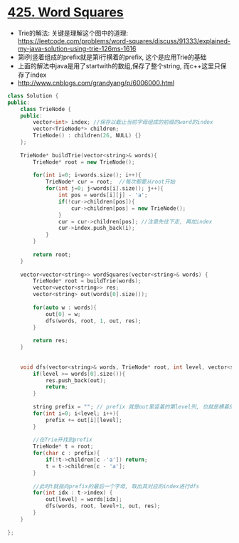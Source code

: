 # [425. Word Squares](https://leetcode.com/problems/word-squares/)
* Trie的解法: 关键是理解这个图中的道理: https://leetcode.com/problems/word-squares/discuss/91333/explained-my-java-solution-using-trie-126ms-1616
* 第i列竖着组成的prefix就是第i行横着的prefix, 这个是应用Trie的基础
* 上面的解法中java是用了startwith的数组,保存了整个string, 而c++这里只保存了index
* http://www.cnblogs.com/grandyang/p/6006000.html

```c++
class Solution {
public:
    class TrieNode {
    public:
        vector<int> index; //保存以截止当前字母组成的前缀的word的index
        vector<TrieNode*> children;
        TrieNode() : children(26, NULL) {}
    };
    
    TrieNode* buildTrie(vector<string>& words){
        TrieNode* root = new TrieNode();
        
        for(int i=0; i<words.size(); i++){
            TrieNode* cur = root;  //每次都要从root开始
            for(int j=0; j<words[i].size(); j++){
                int pos = words[i][j] - 'a';
                if(!cur->children[pos]){
                    cur->children[pos] = new TrieNode();
                }
                cur = cur->children[pos]; //注意先往下走, 再加index
                cur->index.push_back(i);               
            }
        }
        
        return root;
    }
    
    vector<vector<string>> wordSquares(vector<string>& words) {
        TrieNode* root = buildTrie(words);
        vector<vector<string>> res;
        vector<string> out(words[0].size());
        
        for(auto w : words){
            out[0] = w;
            dfs(words, root, 1, out, res);
        }
        
        return res;
    }
    
    
    void dfs(vector<string>& words, TrieNode* root, int level, vector<string>& out, vector<vector<string>>& res){
        if(level >= words[0].size()){
            res.push_back(out);
            return;
        }
        
        string prefix = ""; // prefix 就是out里竖着的第level列, 也就是横着的下一个单词的开头
        for(int i=0; i<level; i++){
            prefix += out[i][level];
        }
        
        //在Trie开找到prefix
        TrieNode* t = root;
        for(char c : prefix){
            if(!t->children[c -'a']) return;
            t = t->children[c - 'a'];
        }
        
        //此时t就指向prefix的最后一个字母, 取出其对应的index进行dfs
        for(int idx : t->index) {
            out[level] = words[idx];
            dfs(words, root, level+1, out, res);
        }
    }
    
};
```
